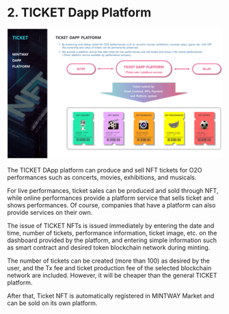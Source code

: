 # 2. TICKET Dapp Platform

![Figure 24. TICKET Dapp Platform](../../.gitbook/assets/image24.png)

The TICKET DApp platform can produce and sell NFT tickets for O2O performances such as concerts, movies, exhibitions, and musicals.

For live performances, ticket sales can be produced and sold through NFT, while online performances provide a platform service that sells ticket and shows performances. Of course, companies that have a platform can also provide services on their own.

The issue of TICKET NFTs is issued immediately by entering the date and time, number of tickets, performance information, ticket image, etc. on the dashboard provided by the platform, and entering simple information such as smart contract and desired token blockchain network during minting.

The number of tickets can be created  (more than 100) as desired by the user, and the Tx fee and ticket production fee of the selected blockchain network are included. However, it will be cheaper than the general TICKET platform.

After that, Ticket NFT is automatically registered in MINTWAY Market and can be sold on its own platform.
